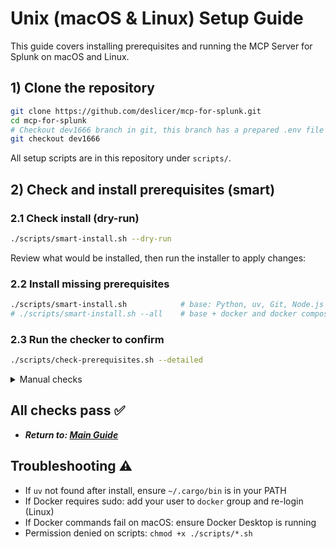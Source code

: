 # Unix (macOS & Linux) Setup Guide

This guide covers installing prerequisites and running the MCP Server for Splunk on macOS and Linux.

## 1) Clone the repository

```bash
git clone https://github.com/deslicer/mcp-for-splunk.git
cd mcp-for-splunk
# Checkout dev1666 branch in git, this branch has a prepared .env file for you.
git checkout dev1666
```

All setup scripts are in this repository under `scripts/`.

## 2) Check and install prerequisites (smart)

### 2.1 Check install (dry-run)

```bash
./scripts/smart-install.sh --dry-run
```

Review what would be installed, then run the installer to apply changes:

### 2.2 Install missing prerequisites

```bash
./scripts/smart-install.sh            # base: Python, uv, Git, Node.js
# ./scripts/smart-install.sh --all    # base + docker and docker compose
```

### 2.3 Run the checker to confirm

```bash
./scripts/check-prerequisites.sh --detailed
```

<details>
<summary>Manual checks</summary>
```bash
python3 --version
uv --version
git --version
node --version
docker --version       # if installed
docker compose version # if installed
```
</details>

## All checks pass ✅

- ***Return to: [Main Guide](../../set-up-your-mcp-server-for-splunk.md#2-prepare-your-environment)***

## Troubleshooting ⚠️

- If `uv` not found after install, ensure `~/.cargo/bin` is in your PATH
- If Docker requires sudo: add your user to `docker` group and re-login (Linux)
- If Docker commands fail on macOS: ensure Docker Desktop is running
- Permission denied on scripts: `chmod +x ./scripts/*.sh`
